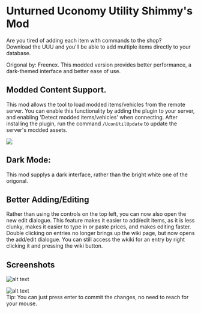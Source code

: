 # Unturned Uconomy Utility Shimmy's Mod

Are you tired of adding each item with commands to the shop?  
Download the UUU and you'll be able to add multiple items directly to your database.

Origonal by: Freenex.
This modded version provides better performance, a dark-themed interface and better ease of use.

## Modded Content Support.
This mod allows the tool to load modded items/vehicles from the remote server. You can enable this functionality by adding the plugin to your server, and enabling 'Detect modded items/vehicles' when connecting.
After installing the plugin, run the command `/UconUtilUpdate` to update the server's modded assets.

![](https://i.ibb.co/5RWDPG9/image.png)

## Dark Mode:

This mod supplys a dark interface, rather than the bright white one of the origonal. 

## Better Adding/Editing
Rather than using the controls on the top left, you can now also open the new edit dialogue. This feature makes it easier to add/edit items, as it is less clunky, makes it easier to type in or paste prices, and makes editing faster. Double clicking on entries no longer brings up the wiki page, but now opens the add/edit dialogue. You can still access the wkiki for an entry by right clicking it and pressing the wiki button.

**Screenshots**  
------
![alt text](https://i.ibb.co/tbNx20T/image.png "Unturned Uconomy Utility")

![alt text](https://i.ibb.co/6BvxBrp/image.png "Adding/editing items")
<br>
Tip: You can just press enter to commit the changes, no need to reach for your mouse.
